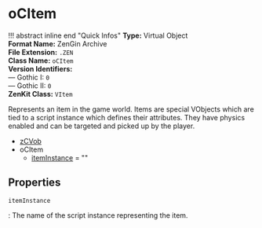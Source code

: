 # oCItem

!!! abstract inline end "Quick Infos"
    **Type:** Virtual Object<br/>
    **Format Name:** ZenGin Archive<br/>
    **File Extension:** `.ZEN`<br/>
    **Class Name:** `oCItem`<br/>
    **Version Identifiers:**<br />
    — Gothic I: `0`<br/>
    — Gothic II: `0`<br/>
    **ZenKit Class:** `VItem`

Represents an item in the game world. Items are special VObjects which are tied to a script instance which defines
their attributes. They have physics enabled and can be targeted and picked up by the player.

<ul class="sp-list">
    <li class="sp-type"><a href="../zCVob/">zCVob</a></li>
    <li class="sp-type">
        <span>oCItem</span>
        <ul class="sp-list">
            <li class="sp-string"><a href="#itemInstance">itemInstance</a> = ""</li>
        </ul>
    </li>
</ul>

## Properties

<a name="itemInstance" class="t-str"></a> `itemInstance`

:   The name of the script instance representing the item.

